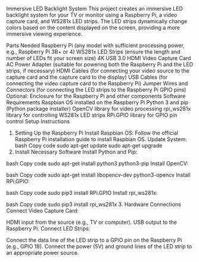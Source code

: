 Immersive LED Backlight System
This project creates an immersive LED backlight system for your TV or monitor using a Raspberry Pi, a video capture card, and WS281x LED strips. The LED strips dynamically change colors based on the content displayed on the screen, providing a more immersive viewing experience.

Parts Needed
Raspberry Pi (any model with sufficient processing power, e.g., Raspberry Pi 3B+ or 4)
WS281x LED Strips (ensure the length and number of LEDs fit your screen size)
4K USB 3.0 HDMI Video Capture Card
AC Power Adapter (suitable for powering both the Raspberry Pi and the LED strips, if necessary)
HDMI Cables (for connecting your video source to the capture card and the capture card to the display)
USB Cables (for connecting the video capture card to the Raspberry Pi)
Jumper Wires and Connectors (for connecting the LED strips to the Raspberry Pi GPIO pins)
Optional: Enclosure for the Raspberry Pi and other components
Software Requirements
Raspbian OS installed on the Raspberry Pi
Python 3 and pip (Python package installer)
OpenCV library for video processing
rpi_ws281x library for controlling WS281x LED strips
RPi.GPIO library for GPIO pin control
Setup Instructions
1. Setting Up the Raspberry Pi
Install Raspbian OS: Follow the official Raspberry Pi installation guide to install Raspbian OS.
Update System:
bash
Copy code
sudo apt-get update
sudo apt-get upgrade
2. Install Necessary Software
Install Python and Pip:

bash
Copy code
sudo apt-get install python3 python3-pip
Install OpenCV:

bash
Copy code
sudo apt-get install libopencv-dev python3-opencv
Install RPi.GPIO:

bash
Copy code
sudo pip3 install RPi.GPIO
Install rpi_ws281x:

bash
Copy code
sudo pip3 install rpi_ws281x
3. Hardware Connections
Connect Video Capture Card:

HDMI input from the source (e.g., TV or computer).
USB output to the Raspberry Pi.
Connect LED Strips:

Connect the data line of the LED strip to a GPIO pin on the Raspberry Pi (e.g., GPIO 18).
Connect the power (5V) and ground lines of the LED strip to an appropriate power source.

